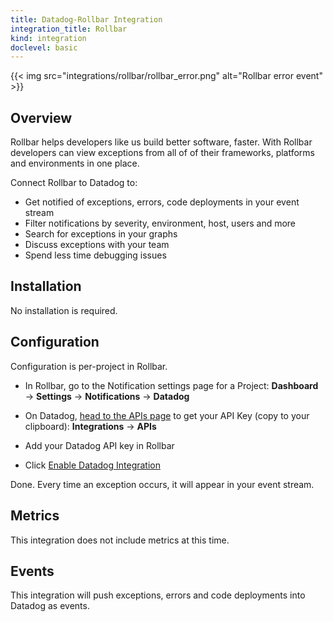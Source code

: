 ```yaml
---
title: Datadog-Rollbar Integration
integration_title: Rollbar
kind: integration
doclevel: basic
---
```

{{< img src="integrations/rollbar/rollbar_error.png" alt="Rollbar error event" >}}

## Overview

Rollbar helps developers like us build better software, faster. With Rollbar developers can view exceptions from all of of their frameworks, platforms and environments in one place.

Connect Rollbar to Datadog to:

* Get notified of exceptions, errors, code deployments in your event stream
* Filter notifications by severity, environment, host, users and more
* Search for exceptions in your graphs
* Discuss exceptions with your team
* Spend less time debugging issues

## Installation

No installation is required.

## Configuration

Configuration is per-project in Rollbar.

* In Rollbar, go to the Notification settings page for a Project: **Dashboard** → **Settings** → **Notifications** → **Datadog**

* On Datadog, [head to the APIs page](https://app.datadoghq.com/account/settings#api) to get your API Key (copy to your clipboard): **Integrations** → **APIs**

* Add your Datadog API key in Rollbar

* Click [Enable Datadog Integration](https://app.datadoghq.com/account/settings#integrations/rollbar)

Done. Every time an exception occurs, it will appear in your event stream.

## Metrics

This integration does not include metrics at this time.

## Events

This integration will push exceptions, errors and code deployments into Datadog as events.
